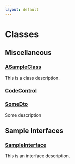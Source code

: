 ```yaml
---
layout: default
---
```

# Classes
## Miscellaneous

### [ASampleClass](/Misc/ASampleClass.md)

This is a class description.

### [CodeControl](/Misc/CodeControl.md)



### [SomeDto](/Misc/SomeDto.md)

Some description
## Sample Interfaces

### [SampleInterface](/Sample-Interfaces/SampleInterface.md)

This is an interface description.
